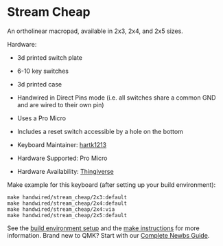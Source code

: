 # Stream Cheap

An ortholinear macropad, available in 2x3, 2x4, and 2x5 sizes.

Hardware:
  * 3d printed switch plate
  * 6-10 key switches
  * 3d printed case
  * Handwired in Direct Pins mode (i.e. all switches share a common GND and are wired to their own pin)
  * Uses a Pro Micro
  * Includes a reset switch accessible by a hole on the bottom

* Keyboard Maintainer: [hartk1213](https://github.com/hartk1213)
* Hardware Supported: Pro Micro
* Hardware Availability: [Thingiverse](https://www.thingiverse.com/thing:4497991)

Make example for this keyboard (after setting up your build environment):

    make handwired/stream_cheap/2x3:default
    make handwired/stream_cheap/2x4:default
    make handwired/stream_cheap/2x4:via
    make handwired/stream_cheap/2x5:default

See the [build environment setup](https://docs.qmk.fm/#/getting_started_build_tools) and the [make instructions](https://docs.qmk.fm/#/getting_started_make_guide) for more information. Brand new to QMK? Start with our [Complete Newbs Guide](https://docs.qmk.fm/#/newbs).
